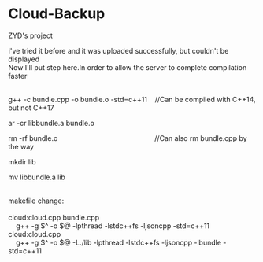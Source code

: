 # Cloud-Backup
ZYD's project

I've tried it before and it was uploaded successfully, but couldn't be displayed  
Now I'll put step here.In order to allow the server to complete compilation faster  
  
<br>g++ -c bundle.cpp -o bundle.o -std=c++11&nbsp;&nbsp;&nbsp;&nbsp;//Can be compiled with C++14, but not C++17  
  
ar -cr libbundle.a bundle.o  

rm -rf bundle.o&nbsp;&nbsp;&nbsp;&nbsp;&nbsp;&nbsp;&nbsp;&nbsp;&nbsp;&nbsp;&nbsp;&nbsp;&nbsp;&nbsp;&nbsp;&nbsp;&nbsp;&nbsp;&nbsp;&nbsp;&nbsp;&nbsp;&nbsp;&nbsp;&nbsp;&nbsp;&nbsp;&nbsp;&nbsp;&nbsp;&nbsp;&nbsp;&nbsp;&nbsp;&nbsp;&nbsp;&nbsp;&nbsp;&nbsp;&nbsp;&nbsp;&nbsp;&nbsp;&nbsp;&nbsp;&nbsp;&nbsp;&nbsp;&nbsp;&nbsp;//Can also rm bundle.cpp by the way  
  
mkdir lib  

mv libbundle.a lib  

<br>makefile change:  
<br>cloud:cloud.cpp bundle.cpp  
&nbsp;&nbsp;&nbsp;&nbsp;g++ -g $^ -o $@ -lpthread -lstdc++fs -ljsoncpp -std=c++11
<br>cloud:cloud.cpp  
&nbsp;&nbsp;&nbsp;&nbsp;g++ -g $^ -o $@ -L./lib -lpthread -lstdc++fs -ljsoncpp -lbundle -std=c++11  
